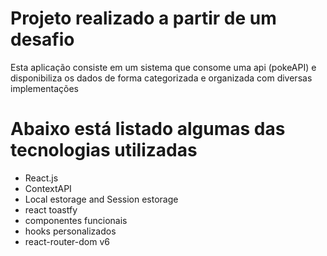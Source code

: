 # Projeto realizado a partir de um desafio 

Esta aplicação consiste em um sistema que consome uma api (pokeAPI) e disponibiliza os dados de forma categorizada e organizada com diversas implementações

# Abaixo está listado algumas das tecnologias utilizadas

*  React.js
*  ContextAPI
*  Local  estorage  and Session estorage
*  react toastfy
*  componentes funcionais
*  hooks personalizados 
*  react-router-dom v6
